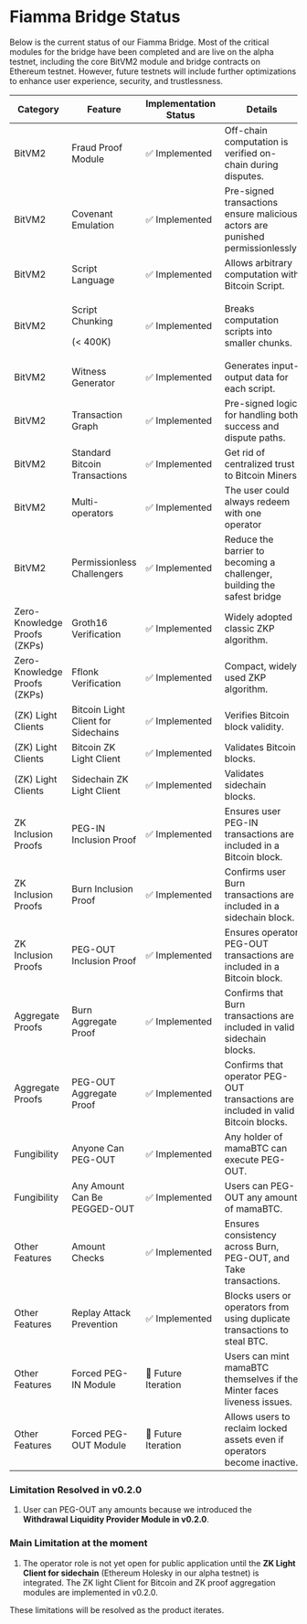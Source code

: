 # Fiamma Bridge Status

Below is the current status of our Fiamma Bridge. Most of the critical modules for the bridge have been completed and are live on the alpha testnet, including the core BitVM2 module and bridge contracts on Ethereum testnet. However, future testnets will include further optimizations to enhance user experience, security, and trustlessness.

<table><thead><tr><th width="128">Category</th><th width="168">Feature</th><th width="152">Implementation Status</th><th>Details</th></tr></thead><tbody><tr><td>BitVM2</td><td>Fraud Proof Module</td><td>✅ Implemented</td><td>Off-chain computation is verified on-chain during disputes.</td></tr><tr><td>BitVM2</td><td>Covenant Emulation</td><td>✅ Implemented</td><td>Pre-signed transactions ensure malicious actors are punished permissionlessly.</td></tr><tr><td>BitVM2</td><td>Script Language</td><td>✅ Implemented</td><td>Allows arbitrary computation with Bitcoin Script.</td></tr><tr><td>BitVM2</td><td><p>Script Chunking </p><p>(&#x3C; 400K)</p></td><td>✅ Implemented</td><td>Breaks computation scripts into smaller chunks.</td></tr><tr><td>BitVM2</td><td>Witness Generator</td><td>✅ Implemented</td><td>Generates input-output data for each script.</td></tr><tr><td>BitVM2</td><td>Transaction Graph</td><td>✅ Implemented</td><td>Pre-signed logic for handling both success and dispute paths.</td></tr><tr><td>BitVM2</td><td>Standard Bitcoin Transactions</td><td>✅ Implemented</td><td>Get rid of centralized trust to Bitcoin Miners</td></tr><tr><td>BitVM2</td><td>Multi-operators</td><td>✅ Implemented</td><td>The user could always redeem with one operator</td></tr><tr><td>BitVM2</td><td>Permissionless Challengers</td><td>✅ Implemented</td><td>Reduce the barrier to becoming a challenger, building the safest bridge</td></tr><tr><td>Zero-Knowledge Proofs (ZKPs)</td><td>Groth16 Verification</td><td>✅ Implemented</td><td>Widely adopted classic ZKP algorithm.</td></tr><tr><td>Zero-Knowledge Proofs (ZKPs)</td><td>Fflonk Verification</td><td>✅ Implemented</td><td>Compact, widely used ZKP algorithm.</td></tr><tr><td>(ZK) Light Clients</td><td>Bitcoin Light Client for Sidechains</td><td>✅ Implemented</td><td>Verifies Bitcoin block validity.</td></tr><tr><td>(ZK) Light Clients</td><td>Bitcoin ZK Light Client</td><td>✅ Implemented</td><td>Validates Bitcoin blocks.</td></tr><tr><td>(ZK) Light Clients</td><td>Sidechain ZK Light Client</td><td>✅ Implemented</td><td>Validates sidechain blocks.</td></tr><tr><td>ZK Inclusion Proofs</td><td>PEG-IN Inclusion Proof</td><td>✅ Implemented</td><td>Ensures user PEG-IN transactions are included in a Bitcoin block.</td></tr><tr><td>ZK Inclusion Proofs</td><td>Burn Inclusion Proof</td><td>✅ Implemented</td><td>Confirms user Burn transactions are included in a sidechain block.</td></tr><tr><td>ZK Inclusion Proofs</td><td>PEG-OUT Inclusion Proof</td><td>✅ Implemented</td><td>Ensures operator PEG-OUT transactions are included in a Bitcoin block.</td></tr><tr><td>Aggregate Proofs</td><td>Burn Aggregate Proof</td><td>✅ Implemented</td><td>Confirms that Burn transactions are included in valid sidechain blocks.</td></tr><tr><td>Aggregate Proofs</td><td>PEG-OUT Aggregate Proof</td><td>✅ Implemented</td><td>Confirms that operator PEG-OUT transactions are included in valid Bitcoin blocks.</td></tr><tr><td>Fungibility</td><td>Anyone Can PEG-OUT</td><td>✅ Implemented</td><td>Any holder of mamaBTC can execute PEG-OUT.</td></tr><tr><td>Fungibility</td><td>Any Amount Can Be PEGGED-OUT</td><td>✅ Implemented</td><td>Users can PEG-OUT any amount of mamaBTC.</td></tr><tr><td>Other Features</td><td>Amount Checks</td><td>✅ Implemented</td><td>Ensures consistency across Burn, PEG-OUT, and Take transactions.</td></tr><tr><td>Other Features</td><td>Replay Attack Prevention</td><td>✅ Implemented</td><td>Blocks users or operators from using duplicate transactions to steal BTC.</td></tr><tr><td>Other Features</td><td>Forced PEG-IN Module</td><td>🔄 Future Iteration</td><td>Users can mint mamaBTC themselves if the Minter faces liveness issues.</td></tr><tr><td>Other Features</td><td>Forced PEG-OUT Module</td><td>🔄 Future Iteration</td><td>Allows users to reclaim locked assets even if operators become inactive.</td></tr></tbody></table>

### Limitation Resolved in v0.2.0

1. User can PEG-OUT any amounts because we introduced the **Withdrawal** **Liquidity Provider Module in v0.2.0**.

### Main Limitation at the moment

1. The operator role is not yet open for public application until the **ZK Light Client for sidechain** (Ethereum Holesky in our alpha testnet) is integrated. The ZK light Client for Bitcoin and ZK proof aggregation modules are implemented in v0.2.0.&#x20;

These limitations will be resolved as the product iterates.

